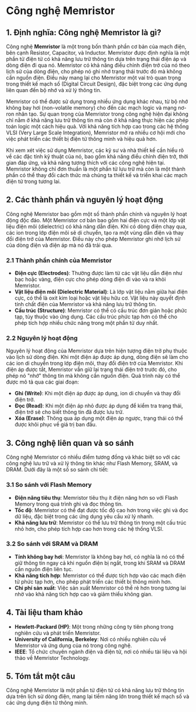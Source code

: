 # Công nghệ Memristor

## 1. Định nghĩa: Công nghệ **Memristor** là gì?
Công nghệ **Memristor** là một trong bốn thành phần cơ bản của mạch điện, bên cạnh Resistor, Capacitor, và Inductor. Memristor được định nghĩa là một phần tử điện tử có khả năng lưu trữ thông tin dựa trên trạng thái điện áp và dòng điện đi qua nó. Memristor có khả năng điều chỉnh điện trở của nó theo lịch sử của dòng điện, cho phép nó ghi nhớ trạng thái trước đó mà không cần nguồn điện. Điều này mang lại cho Memristor một vai trò quan trọng trong thiết kế mạch số (Digital Circuit Design), đặc biệt trong các ứng dụng liên quan đến bộ nhớ và xử lý thông tin.

Memristor có thể được sử dụng trong nhiều ứng dụng khác nhau, từ bộ nhớ không bay hơi (non-volatile memory) cho đến các mạch logic và mạng nơ-ron nhân tạo. Sự quan trọng của Memristor trong công nghệ hiện đại không chỉ nằm ở khả năng lưu trữ thông tin mà còn ở khả năng thực hiện các phép toán logic một cách hiệu quả. Với khả năng tích hợp cao trong các hệ thống VLSI (Very Large Scale Integration), Memristor mở ra nhiều cơ hội mới cho việc phát triển các thiết bị điện tử thông minh và hiệu quả hơn.

Khi xem xét việc sử dụng Memristor, các kỹ sư và nhà thiết kế cần hiểu rõ về các đặc tính kỹ thuật của nó, bao gồm khả năng điều chỉnh điện trở, thời gian đáp ứng, và khả năng tương thích với các công nghệ hiện tại. Memristor không chỉ đơn thuần là một phần tử lưu trữ mà còn là một thành phần có thể thay đổi cách thức mà chúng ta thiết kế và triển khai các mạch điện tử trong tương lai.

## 2. Các thành phần và nguyên lý hoạt động
Công nghệ Memristor bao gồm một số thành phần chính và nguyên lý hoạt động độc đáo. Một Memristor cơ bản bao gồm hai điện cực và một lớp vật liệu điện môi (dielectric) có khả năng dẫn điện. Khi có dòng điện chạy qua, các ion trong lớp điện môi sẽ di chuyển, tạo ra một vùng dẫn điện và thay đổi điện trở của Memristor. Điều này cho phép Memristor ghi nhớ lịch sử của dòng điện và điện áp mà nó đã trải qua.

### 2.1 Thành phần chính của Memristor
- **Điện cực (Electrodes)**: Thường được làm từ các vật liệu dẫn điện như bạc hoặc vàng, điện cực cho phép dòng điện đi vào và ra khỏi Memristor.
- **Vật liệu điện môi (Dielectric Material)**: Là lớp vật liệu nằm giữa hai điện cực, có thể là oxit kim loại hoặc vật liệu hữu cơ. Vật liệu này quyết định tính chất điện của Memristor và khả năng lưu trữ thông tin.
- **Cấu trúc (Structure)**: Memristor có thể có cấu trúc đơn giản hoặc phức tạp, tùy thuộc vào ứng dụng. Các cấu trúc phức tạp hơn có thể cho phép tích hợp nhiều chức năng trong một phần tử duy nhất.

### 2.2 Nguyên lý hoạt động
Nguyên lý hoạt động của Memristor dựa trên hiện tượng điện trở phụ thuộc vào lịch sử dòng điện. Khi một điện áp được áp dụng, dòng điện sẽ làm cho các ion di chuyển trong lớp điện môi, thay đổi điện trở của Memristor. Khi điện áp được tắt, Memristor vẫn giữ lại trạng thái điện trở trước đó, cho phép nó "nhớ" thông tin mà không cần nguồn điện. Quá trình này có thể được mô tả qua các giai đoạn:
- **Ghi (Write)**: Khi một điện áp được áp dụng, ion di chuyển và thay đổi điện trở.
- **Đọc (Read)**: Khi một điện áp nhỏ được áp dụng để kiểm tra trạng thái, điện trở sẽ cho biết thông tin đã được lưu trữ.
- **Xóa (Erase)**: Thông qua áp dụng một điện áp ngược, trạng thái có thể được khôi phục về giá trị ban đầu.

## 3. Công nghệ liên quan và so sánh
Công nghệ Memristor có nhiều điểm tương đồng và khác biệt so với các công nghệ lưu trữ và xử lý thông tin khác như Flash Memory, SRAM, và DRAM. Dưới đây là một số so sánh chi tiết:

### 3.1 So sánh với Flash Memory
- **Điện năng tiêu thụ**: Memristor tiêu thụ ít điện năng hơn so với Flash Memory trong quá trình ghi và đọc thông tin.
- **Tốc độ**: Memristor có thể đạt được tốc độ cao hơn trong việc ghi và đọc dữ liệu, đặc biệt trong các ứng dụng yêu cầu xử lý nhanh.
- **Khả năng lưu trữ**: Memristor có thể lưu trữ thông tin trong một cấu trúc nhỏ hơn, cho phép tích hợp cao hơn trong các hệ thống VLSI.

### 3.2 So sánh với SRAM và DRAM
- **Tính không bay hơi**: Memristor là không bay hơi, có nghĩa là nó có thể giữ thông tin ngay cả khi nguồn điện bị ngắt, trong khi SRAM và DRAM cần nguồn điện liên tục.
- **Khả năng tích hợp**: Memristor có thể được tích hợp vào các mạch điện tử phức tạp hơn, cho phép phát triển các thiết bị thông minh hơn.
- **Chi phí sản xuất**: Việc sản xuất Memristor có thể rẻ hơn trong tương lai nhờ vào khả năng tích hợp cao và giảm thiểu không gian.

## 4. Tài liệu tham khảo
- **Hewlett-Packard (HP)**: Một trong những công ty tiên phong trong nghiên cứu và phát triển Memristor.
- **University of California, Berkeley**: Nơi có nhiều nghiên cứu về Memristor và ứng dụng của nó trong công nghệ.
- **IEEE**: Tổ chức chuyên ngành điện và điện tử, nơi có nhiều tài liệu và hội thảo về Memristor Technology.

## 5. Tóm tắt một câu
Công nghệ Memristor là một phần tử điện tử có khả năng lưu trữ thông tin dựa trên lịch sử dòng điện, mang lại tiềm năng lớn trong thiết kế mạch số và các ứng dụng điện tử thông minh.